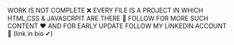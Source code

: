 WORK IS NOT COMPLETE ❌
EVERY FILE IS A PROJECT IN WHICH HTML,CSS & JAVASCRPIT ARE THERE 🚀
FOLLOW FOR MORE SUCH CONTENT ❤
AND FOR EARLY UPDATE FOLLOW MY LINKEDIN ACCOUNT 🙌
(link in bio ✔)

